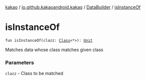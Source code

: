 [kakao](../../index.md) / [io.github.kakaoandroid.kakao](../index.md) / [DataBuilder](index.md) / [isInstanceOf](./is-instance-of.md)

# isInstanceOf

`fun isInstanceOf(clazz: `[`Class`](https://developer.android.com/reference/java/lang/Class.html)`<*>): `[`Unit`](https://kotlinlang.org/api/latest/jvm/stdlib/kotlin/-unit/index.html)

Matches data whose class matches given class

### Parameters

`clazz` - Class to be matched